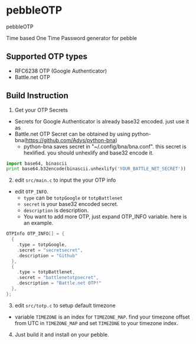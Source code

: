 pebbleOTP
=========

pebbleOTP

Time based One Time Password generator for pebble


Supported OTP types
-------------------
* RFC6238 OTP (Google Authenticator)
* Battle.net OTP

Build Instruction
-----------------
1. Get your OTP Secrets
  * Secrets for Google Authenticator is already base32 encoded. just use it as
  * Battle.net OTP Secret can be obtained by using python-bna(https://github.com/Adys/python-bna)
    * python-bna saves secret in "~/.config/bna/bna.conf". this secret is hexlified. you should unhexlify and base32 encode it.
```python
import base64, binascii
print base64.b32encode(binascii.unhexlify('YOUR_BATTLE_NET_SECRET'))
```
2. edit `src/main.c` to input the your OTP info
  * edit `OTP_INFO`.
    * `type` can be `totpGoogle` or `totpBattlenet`
    * `secret` is your base32 encoded secret.
    * `description` is description.
    * You want to add more OTP, just expand OTP_INFO variable. here is an example.
```c
OTPInfo OTP_INFO[] = {
  {
    .type = totpGoogle,
    .secret = "secretsecret",
    .description = "Github"
  }, 
  {
    .type = totpBattlenet,
    .secret = "battlenetotpsecret",
    .description = "Battle.net OTP!"
  }, 
};
```
3. edit `src/totp.c` to setup default timezone
  * variable `TIMEZONE` is an index for `TIMEZONE_MAP`.
    find your timezone offset from UTC in `TIMEZONE_MAP` and set `TIMEZONE` to your timezone index.
    
4. Just build it and install on your pebble.
  
